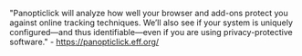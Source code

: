 "Panopticlick will analyze how well your browser and add-ons protect you against online tracking techniques. We’ll also see if your system is uniquely configured—and thus identifiable—even if you are using privacy-protective software." - <https://panopticlick.eff.org/>
